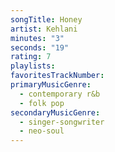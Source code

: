 ```yaml
---
songTitle: Honey
artist: Kehlani
minutes: "3"
seconds: "19"
rating: 7
playlists:
favoritesTrackNumber:
primaryMusicGenre:
  - contemporary r&b
  - folk pop
secondaryMusicGenre:
  - singer-songwriter
  - neo-soul
---
```

